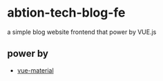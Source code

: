 # abtion-tech-blog-fe
a simple blog website frontend that power by  VUE.js

## power by

- [vue-material](https://vuematerial.io/)
